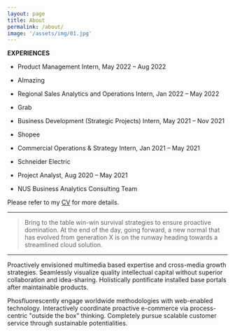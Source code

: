 ```yaml
---
layout: page
title: About
permalink: /about/
image: '/assets/img/01.jpg'
---
```


**EXPERIENCES**
* Product Management Intern, May 2022 – Aug 2022
- AImazing

* Regional Sales Analytics and Operations Intern, Jan 2022 – May 2022
- Grab

* Business Development (Strategic Projects) Intern, May 2021 – Nov 2021
- Shopee

* Commercial Operations & Strategy Intern, Jan 2021 – May 2021
- Schneider Electric

* Project Analyst, Aug 2020 – May 2021
- NUS Business Analytics Consulting Team


Please refer to my [CV](https://github.com/imihshos) for more details. 

***

> Bring to the table win-win survival strategies to ensure proactive domination. At the end of the day, going forward, a new normal that has evolved from generation X is on the runway heading towards a streamlined cloud solution.

***

Proactively envisioned multimedia based expertise and cross-media growth strategies. Seamlessly visualize quality intellectual capital without superior collaboration and idea-sharing. Holistically pontificate installed base portals after maintainable products.

Phosfluorescently engage worldwide methodologies with web-enabled technology. Interactively coordinate proactive e-commerce via process-centric "outside the box" thinking. Completely pursue scalable customer service through sustainable potentialities.
